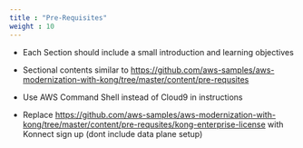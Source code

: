 ```yaml
---
title : "Pre-Requisites"
weight : 10
---
```


* Each Section should include a small introduction and learning objectives

* Sectional contents similar to https://github.com/aws-samples/aws-modernization-with-kong/tree/master/content/pre-requsites

* Use AWS Command Shell instead of Cloud9 in instructions

* Replace https://github.com/aws-samples/aws-modernization-with-kong/tree/master/content/pre-requsites/kong-enterprise-license with Konnect sign up (dont include data plane setup)
